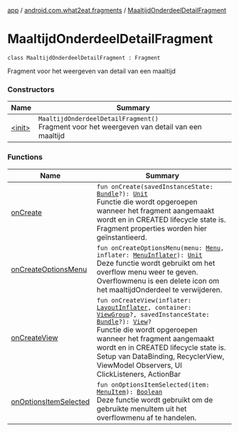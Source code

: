 [app](../../index.md) / [android.com.what2eat.fragments](../index.md) / [MaaltijdOnderdeelDetailFragment](./index.md)

# MaaltijdOnderdeelDetailFragment

`class MaaltijdOnderdeelDetailFragment : Fragment`

Fragment voor het weergeven van detail van een maaltijd

### Constructors

| Name | Summary |
|---|---|
| [&lt;init&gt;](-init-.md) | `MaaltijdOnderdeelDetailFragment()`<br>Fragment voor het weergeven van detail van een maaltijd |

### Functions

| Name | Summary |
|---|---|
| [onCreate](on-create.md) | `fun onCreate(savedInstanceState: `[`Bundle`](https://developer.android.com/reference/android/os/Bundle.html)`?): `[`Unit`](https://kotlinlang.org/api/latest/jvm/stdlib/kotlin/-unit/index.html)<br>Functie die wordt opgeroepen wanneer het fragment aangemaakt wordt en in CREATED lifecycle state is. Fragment properties worden hier geïnstantieerd. |
| [onCreateOptionsMenu](on-create-options-menu.md) | `fun onCreateOptionsMenu(menu: `[`Menu`](https://developer.android.com/reference/android/view/Menu.html)`, inflater: `[`MenuInflater`](https://developer.android.com/reference/android/view/MenuInflater.html)`): `[`Unit`](https://kotlinlang.org/api/latest/jvm/stdlib/kotlin/-unit/index.html)<br>Deze functie wordt gebruikt om het overflow menu weer te geven. Overflowmenu is een delete icon om het maaltijdOnderdeel te verwijderen. |
| [onCreateView](on-create-view.md) | `fun onCreateView(inflater: `[`LayoutInflater`](https://developer.android.com/reference/android/view/LayoutInflater.html)`, container: `[`ViewGroup`](https://developer.android.com/reference/android/view/ViewGroup.html)`?, savedInstanceState: `[`Bundle`](https://developer.android.com/reference/android/os/Bundle.html)`?): `[`View`](https://developer.android.com/reference/android/view/View.html)`?`<br>Functie die wordt opgeroepen wanneer het fragment aangemaakt wordt en in CREATED lifecycle state is. Setup van DataBinding, RecyclerView, ViewModel Observers, UI ClickListeners, ActionBar |
| [onOptionsItemSelected](on-options-item-selected.md) | `fun onOptionsItemSelected(item: `[`MenuItem`](https://developer.android.com/reference/android/view/MenuItem.html)`): `[`Boolean`](https://kotlinlang.org/api/latest/jvm/stdlib/kotlin/-boolean/index.html)<br>Deze functie wordt gebruikt om de gebruikte menuItem uit het overflowmenu af te handelen. |
